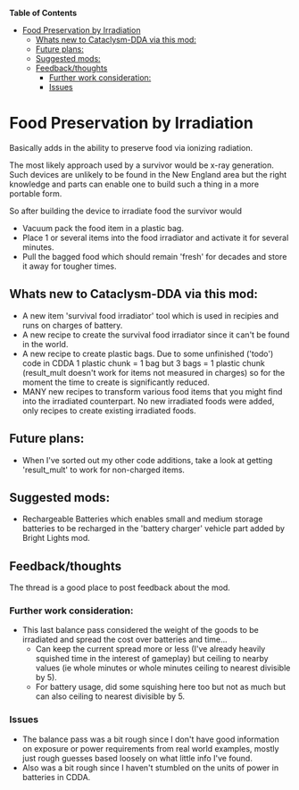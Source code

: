 <!-- START doctoc generated TOC please keep comment here to allow auto update -->
<!-- DON'T EDIT THIS SECTION, INSTEAD RE-RUN doctoc TO UPDATE -->
**Table of Contents**

- [Food Preservation by Irradiation](#food-preservation-by-irradiation)
    - [Whats new to Cataclysm-DDA via this mod:](#whats-new-to-cataclysm-dda-via-this-mod)
    - [Future plans:](#future-plans)
    - [Suggested mods:](#suggested-mods)
    - [Feedback/thoughts](#feedbackthoughts)
        - [Further work consideration:](#further-work-consideration)
        - [Issues](#issues)

<!-- END doctoc generated TOC please keep comment here to allow auto update -->

# Food Preservation by Irradiation

Basically adds in the ability to preserve food via ionizing radiation.

The most likely approach used by a survivor would be x-ray generation. Such devices are unlikely to be found in the New
England area but the right knowledge and parts can enable one to build such a thing in a more portable form.

So after building the device to irradiate food the survivor would

- Vacuum pack the food item in a plastic bag.
- Place 1 or several items into the food irradiator and activate it for several minutes.
- Pull the bagged food which should remain 'fresh' for decades and store it away for tougher times.

## Whats new to Cataclysm-DDA via this mod:

- A new item 'survival food irradiator' tool which is used in recipies and runs on charges of battery.
- A new recipe to create the survival food irradiator since it can't be found in the world.
- A new recipe to create plastic bags. Due to some unfinished ('todo') code in CDDA 1 plastic chunk = 1 bag but 3 bags =
  1 plastic chunk (result_mult doesn't work for items not measured in charges) so for the moment the time to create is
  significantly reduced.
- MANY new recipes to transform various food items that you might find into the irradiated counterpart. No new
  irradiated foods were added, only recipes to create existing irradiated foods.

## Future plans:

- When I've sorted out my other code additions, take a look at getting 'result_mult' to work for non-charged items.

## Suggested mods:

- Rechargeable Batteries which enables small and medium storage batteries to be recharged in the 'battery charger'
  vehicle part added by Bright Lights mod.

## Feedback/thoughts

The thread is a good place to post feedback about the mod.

### Further work consideration:

- This last balance pass considered the weight of the goods to be irradiated and spread the cost over batteries and
  time...
    - Can keep the current spread more or less (I've already heavily squished time in the interest of gameplay) but
      ceiling to nearby values (ie whole minutes or whole minutes ceiling to nearest divisible by 5).
    - For battery usage, did some squishing here too but not as much but can also ceiling to nearest divisible by 5.

### Issues

- The balance pass was a bit rough since I don't have good information on exposure or power requirements from real world
  examples, mostly just rough guesses based loosely on what little info I've found.
- Also was a bit rough since I haven't stumbled on the units of power in batteries in CDDA.
